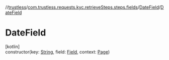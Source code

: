 //[trustless](../../../index.md)/[com.trustless.requests.kyc.retrieveSteps.steps.fields](../index.md)/[DateField](index.md)/[DateField](-date-field.md)

# DateField

[kotlin]\
constructor(key: [String](https://kotlinlang.org/api/latest/jvm/stdlib/kotlin/-string/index.html), field: [Field](../../com.trustless.requests.kyc.retrieveSteps/-field/index.md), context: [Page](../../com.trustless.requests.kyc.retrieveSteps.steps/-page/index.md))
